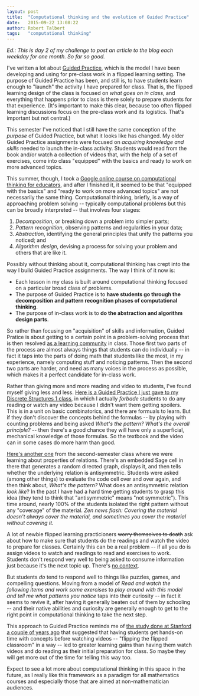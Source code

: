 ```yaml
---
layout: post
title:  "Computational thinking and the evolution of Guided Practice"
date:   2015-09-22 13:08:22   
author: Robert Talbert
tags: 	"computational thinking"
---
```

_Ed.: This is day 2 of my challenge to post an article to the blog each weekday for one month. So far so good._

I've written a lot about [Guided Practice](http://chronicle.com/blognetwork/castingoutnines/2014/03/04/the-inverted-calculus-course-using-guided-practice-to-build-self-regulation/), which is the model I have been developing and using for pre-class work in a flipped learning setting. The purpose of Guided Practice has been, and still is, to have students learn enough to "launch" the activity I have prepared for class. That is, the flipped learning design of the class is focused on _what goes on in class_, and everything that happens prior to class is there solely to prepare students for that experience. (It's important to make this clear, because too often flipped learning discussions focus on the pre-class work and its logistics. That's important but not central.)

This semester I've noticed that I still have the same conception of the _purpose_ of Guided Practice, but what it looks like has changed. My older Guided Practice assignments were focused on _acquiring knowledge and skills_ needed to launch the in-class activity. Students would read from the book and/or watch a collection of videos that, with the help of a set of exercises, come into class "equipped" with the basics and ready to work on more advanced topics.

This summer, though, I took a [Google online course on computational thinking for educators](https://computationalthinkingcourse.withgoogle.com/preview), and after I finished it, it seemed to be that "equipped with the basics" and "ready to work on more advanced topics" are not necessarily the same thing. Computational thinking, briefly, is a way of approaching problem solving -- typically computational problems but this can be broadly interpreted -- that involves four stages: 

1. _Decomposition_, or breaking down a problem into simpler parts; 
2. _Pattern recognition_, observing patterns and regularities in your data; 
3. _Abstraction_, identifying the general principles that unify the patterns you noticed; and 
4. _Algorithm design_, devising a process for solving your problem and others that are like it. 

Possibly without thinking about it, computational thinking has crept into the way I build Guided Practice assignments. The way I think of it now is: 

+ Each lesson in my class is built around computational thinking focused on a particular broad class of problems. 
+ The purpose of Guided Practice is to __have students go through the decomposition and pattern recognition phases of computational thinking__. 
+ The purpose of in-class work is to __do the abstraction and algorithm design parts__. 

So rather than focusing on "acquisition" of skills and information, Guided Pratice is about getting to a certain point in a problem-solving process that is then resolved [as a learning community](http://rtalbert.org/blog/2015/why-community-is-now-part-of-my-math-courses) in class. Those first two parts of the process are almost always things that students can do individually -- in fact it taps into the parts of doing math that students like the most, in my experience, namely computing stuff and noticing patterns. Then the second two parts are harder, and need as many voices in the process as possible, which makes it a perfect candidate for in-class work.

Rather than giving more and more reading and video to students, I've found myself giving less and less. [Here is a Guided Practice I just gave to my Discrete Structures 1 class](http://rtalbert.org/discretecs/GuidedPractice/gp21.html), in which I actually _forbade_ students to do any reading or watch any video because I didn't want them getting spoilers. This is in a unit on basic combinatorics, and there are formuals to learn. But if they don't discover the concepts behind the formulas -- by playing with counting problems and being asked _What's the pattern? What's the overall principle?_ -- then there's a good chance they will have only a superficial, mechanical knowledge of those formulas. So the textbook and the video can in some cases do more harm than good.

[Here's another one](http://rtalbert.org/discretecs/GuidedPractice/gp63.html) from the second-semester class where we were learning about properties of relations. There's an embedded Sage cell in there that generates a random directed graph, displays it, and then tells whether the underlying relation is antisymmetric. Students were asked (among other things) to evaluate the code cell over and over again, and then think about, _What's the pattern?_ What does an antisymmetric relation _look like_? In the past I have had a hard time getting students to grasp this idea (they tend to think that "antisymmetric" means "not symmetric"). This time around, nearly 100% of the students isolated the right pattern without any "coverage" of the material. _Zen news flash: Covering the material doesn't always cover the material, and sometimes you cover the material without covering it._

A lot of newbie flipped learning practicioners <strike>worry themselves to death</strike> ask about how to make sure that students do the readings and watch the video to prepare for classes. Certainly this can be a real problem --  if all you do is assign videos to watch and readings to read and exercises to work. Students don't respond very well to being asked to consume information just because it's the next topic up. There's [no context](http://rtalbert.org/blog/2015/quick-puzzle).  

But students _do_ tend to respond well to things like puzzles, games, and compelling questions. Moving from a model of _Read and watch the following items and work some exercises_ to _play around with this model and tell me what patterns you notice_ taps into their curiosity -- in fact it seems to revive it, after having it generally beaten out of them by schooling -- and their native abilities and curiosity are generally enough to get to the right point in computational thinking to take the next step. 

This approach to Guided Practice reminds me of [the study done at Stanford a couple of years ago](http://www.stanforddaily.com/2013/08/05/the-flipped-flipped-classroom/) that suggested that having students get hands-on time with concepts before watching videos -- "flipping the flipped classroom" in a way -- led to greater learning gains than having them watch videos and do reading as their initial preparation for class. So maybe they will get more out of the time for telling this way too. 

Expect to see a lot more about computational thinking in this space in the future, as I really like this framework as a paradigm for all mathematics courses and especially those that are aimed at non-mathematician audiences. 
